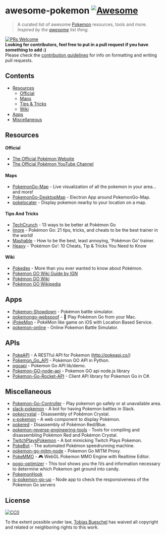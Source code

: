 # awesome-pokemon [![Awesome](https://cdn.rawgit.com/sindresorhus/awesome/d7305f38d29fed78fa85652e3a63e154dd8e8829/media/badge.svg)](https://github.com/sindresorhus/awesome)

> A curated list of awesome [Pokemon](https://en.wikipedia.org/wiki/Pokemon) resources, tools and more. *Inspired by the [awesome](https://github.com/sindresorhus/awesome) list thing.*

[![PRs Welcome](https://img.shields.io/badge/PRs-welcome-brightgreen.svg?style=flat-square)](http://makeapullrequest.com)  
**Looking for contributors, feel free to put in a pull request if you have something to add :)**  
Please check the [contribution guidelines](CONTRIBUTING.md) for info on formatting and writing pull requests.

## Contents
- [Resources](#resources)
    - [Official](#official)
    - [Maps](#maps)
    - [Tips & Tricks](#tips-and-tricks)
    - [Wiki](#wiki)
- [Apps](#apps)
- [Miscellaneous](#miscellaneous)

## Resources
#### Official
- [The Official Pokémon Website](http://www.pokemon.com/)
- [The Official Pokémon YouTube Channel](https://www.youtube.com/user/pokemon)

#### Maps
- [PokemonGo-Map](https://github.com/AHAAAAAAA/PokemonGo-Map) - Live visualization of all the pokemon in your area... and more!
- [PokemonGo-DesktopMap](https://github.com/mchristopher/PokemonGo-DesktopMap) - Electron App around PokemonGo-Map.
- [pokelocater](https://github.com/emeth-/pokelocater) - Display pokemon nearby to your location on a map.

#### Tips And Tricks
- [TechCrunch](https://techcrunch.com/gallery/pokemon-go-tips/) - 13 ways to be better at Pokémon Go
- [Imore](http://www.imore.com/Pokemon-go-tips-tricks-cheats) - Pokémon Go: 21 tips, tricks, and cheats to be the best trainer in the world!
- [Mashable](http://mashable.com/2016/07/08/how-to-play-pokemon-go/#7iz7HhcepPqi) - How to be the best, least annoying, 'Pokémon Go' trainer.
- [Heavy](http://heavy.com/games/2016/07/pokemon-go-cheats-tips-tricks-guide-walkthrough-gps-spoof-fake-pikachu-starter-get-coins-throw-candy-incense-footsteps-pokestops-driving-lucky-eggs/) - ‘Pokémon Go’: 10 Cheats, Tip & Tricks You Need to Know


#### Wiki
- [Pokedex](https://github.com/veekun/pokedex) - More than you ever wanted to know about Pokémon.
- [Pokemon GO Wiki Guide by IGN](http://www.ign.com/wikis/pokemon-go)
- [Pokémon GO Wiki](https://pkmngowiki.com/)
- [Pokémon GO Wikipedia](https://en.wikipedia.org/wiki/Pok%C3%A9mon_Go)

## Apps
- [Pokemon-Showdown](https://github.com/Zarel/Pokemon-Showdown) - Pokémon battle simulator.
- [pokemongo-webspoof](https://github.com/iam4x/pokemongo-webspoof) - 👾 Play Pokémon Go from your Mac.
- [iPokeMon](https://github.com/Kjuly/iPokeMon) - PokéMon like game on iOS with Location Based Service.
- [pokemon-online](https://github.com/po-devs/pokemon-online) - Online Pokemon Battle Simulator.

## APIs
- [PokeAPI](https://github.com/PokeAPI/pokeapi/) - A RESTful API for Pokemon (http://pokeapi.co/)
- [Pokemon_Go_API](https://github.com/Mila432/Pokemon_Go_API) - Pokémon GO API in Python.
- [pgoapi](https://github.com/tejado/pgoapi) - Pokemon Go API lib/demo.
- [Pokemon-GO-node-api](https://github.com/Armax/Pokemon-GO-node-api) - Pokemon GO api node.js library
- [Pokemon-Go-Rocket-API](https://github.com/FeroxRev/Pokemon-Go-Rocket-API) - Client API library for Pokemon Go in C#.

## Miscellaneous
- [Pokemon-Go-Controller](https://github.com/kahopoon/Pokemon-Go-Controller) - Play pokemon go safely or at unavailable area.
- [slack-pokemon](https://github.com/rvinluan/slack-pokemon) - A bot for having Pokemon battles in Slack.
- [pokecrystal](https://github.com/pret/pokecrystal) - Disassembly of Pokémon Crystal.
- [x-pokemon](https://github.com/passy/x-pokemon) - A web component to display Pokémon.
- [pokered](https://github.com/pret/pokered) - Disassembly of Pokémon Red/Blue.
- [pokemon-reverse-engineering-tools](https://github.com/pret/pokemon-reverse-engineering-tools) - Tools for compiling and disassembling Pokémon Red and Pokémon Crystal.
- [TwitchPlaysPokemon](https://github.com/sunshinekitty/TwitchPlaysPokemon) - A bot mimicking Twitch Plays Pokemon.
- [PokeBot](https://github.com/kylecoburn/PokeBot) - The automated Pokémon speedrunning machine.
- [pokemon-go-mitm-node](https://github.com/rastapasta/pokemon-go-mitm-node) - Pokemon Go MITM Proxy.
- [PokeMMO](https://github.com/maierfelix/PokeMMO) - 🎮 WebGL Pokemon MMO Engine with Realtime Editor.
- [pogo-optimizer](https://github.com/justinleewells/pogo-optimizer) - This tool shows you the IVs and information necessary to determine which Pokemon get ground into candy.
- [PokemonHook](https://github.com/rpplusplus/PokemonHook)
- [is-pokemon-go-up](https://github.com/sotojuan/is-pokemon-go-up) - Node app to check the responsiveness of the Pokemon Go servers

## License

[![CC0](http://mirrors.creativecommons.org/presskit/buttons/88x31/svg/cc-zero.svg)](https://creativecommons.org/publicdomain/zero/1.0/)

To the extent possible under law, [Tobias Bueschel](http://github.com/tobiasbueschel) has waived all copyright and related or neighboring rights to this work.

